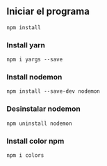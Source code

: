 ## Iniciar el programa

```
npm install

```
### Install yarn

```
npm i yargs --save

```

### Install nodemon

```
npm install --save-dev nodemon
```
### Desinstalar nodemon

```
npm uninstall nodemon

```

### Install color npm

```
npm i colors 
```
